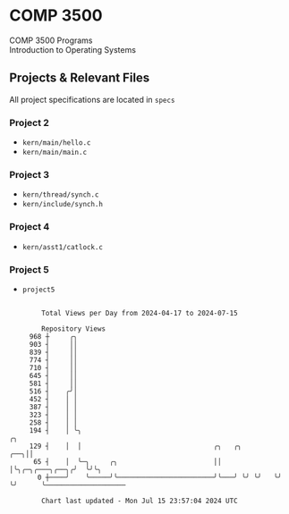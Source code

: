 # COMP 3500
COMP 3500 Programs  
Introduction to Operating Systems  
## Projects & Relevant Files
All project specifications are located in `specs`
### Project 2
- `kern/main/hello.c`
- `kern/main/main.c`
### Project 3
- `kern/thread/synch.c`
- `kern/include/synch.h`
### Project 4
- `kern/asst1/catlock.c`
### Project 5
- `project5`

```

        Total Views per Day from 2024-04-17 to 2024-07-15

        Repository Views
     968 ┼     ╭╮
     903 ┤     ││
     839 ┤     ││
     774 ┤     ││
     710 ┤     ││
     645 ┤     ││
     581 ┤     ││
     516 ┤    ╭╯│
     452 ┤    │ │
     387 ┤    │ │
     323 ┤    │ │
     258 ┤    │ │
     194 ┤    │ ╰╮                                                          ╭╮
     129 ┤    │  │                                 ╭╮   ╭╮              ╭──╮││
      65 ┤    │  ╰─╮     ╭╮                        ││   │╰╮╭─╮╭───╮╭──╮╭╯  ╰╯╰╮
       0 ┼────╯    ╰─────╯╰────────────────────────╯╰───╯ ╰╯ ╰╯   ╰╯  ╰╯      ╰────────────────────

        Chart last updated - Mon Jul 15 23:57:04 2024 UTC
        
```
